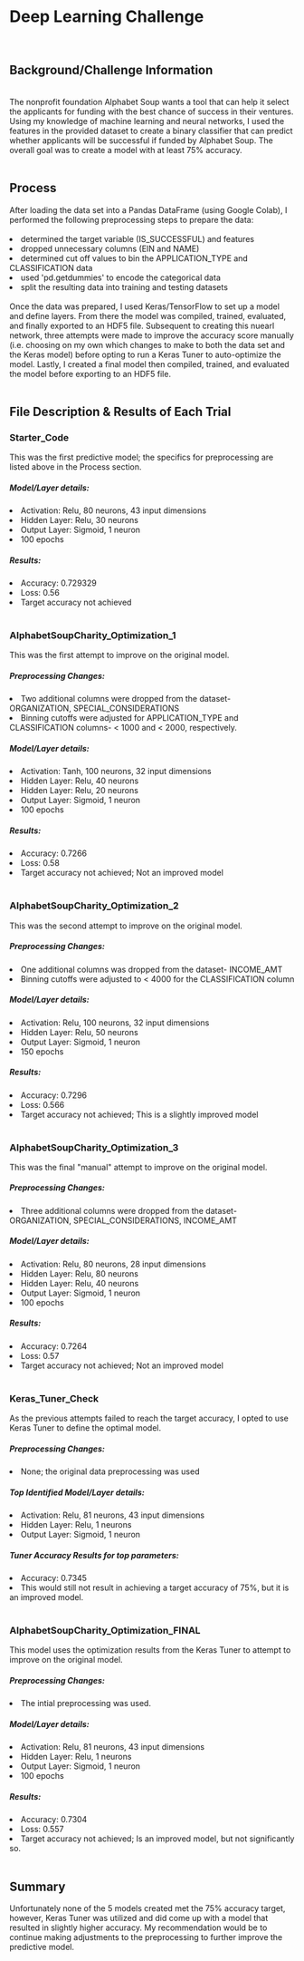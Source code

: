 # Deep Learning Challenge
<br>
<h2>Background/Challenge Information</h2><br>
The nonprofit foundation Alphabet Soup wants a tool that can help it select the applicants for funding with the best chance of success in their ventures. Using my knowledge of machine learning and neural networks, I used the features in the provided dataset to create a binary classifier that can predict whether applicants will be successful if funded by Alphabet Soup. The overall goal was to create a model with at least 75% accuracy.
<br>
<br>
<h2>Process</h2>
After loading the data set into a Pandas DataFrame (using Google Colab), I performed the following preprocessing steps to prepare the data:
<br>
<br>
<li>determined the target variable (IS_SUCCESSFUL) and features</li>
<li>dropped unnecessary columns (EIN and NAME)</li>
<li>determined cut off values to bin the APPLICATION_TYPE and CLASSIFICATION data</li>
<li>used 'pd.getdummies' to encode the categorical data</li>
<li>split the resulting data into training and testing datasets</li>
<br>
Once the data was prepared, I used Keras/TensorFlow to set up a model and define layers. From there the model was compiled, trained, evaluated, and finally exported to an HDF5 file. Subsequent to creating this nuearl network, three attempts were made to improve the accuracy score manually (i.e. choosing on my own which changes to make to both the data set and the Keras model) before opting to run a Keras Tuner to auto-optimize the model. Lastly, I created a final model then compiled, trained, and evaluated the model before exporting to an HDF5 file.
<br>
<br>
<h2>File Description & Results of Each Trial</h2>
<h3><b>Starter_Code</b></h3>
This was the first predictive model; the specifics for preprocessing are listed above in the Process section.<br>
<h5>Model/Layer details:</h5>
<li>Activation: Relu, 80 neurons, 43 input dimensions</li>
<li>Hidden Layer: Relu, 30 neurons</li>
<li>Output Layer: Sigmoid, 1 neuron</li>
<li>100 epochs</li>
<h5>Results:</h5>
<li>Accuracy: 0.729329</li>
<li>Loss: 0.56</li>
<li>Target accuracy not achieved</li>
<br>
<h3><b>AlphabetSoupCharity_Optimization_1</b></h3>
This was the first attempt to improve on the original model.<br>
<h5>Preprocessing Changes:</h5>
<li>Two additional columns were dropped from the dataset- ORGANIZATION, SPECIAL_CONSIDERATIONS</li>
<li>Binning cutoffs were adjusted for APPLICATION_TYPE and CLASSIFICATION columns- < 1000 and < 2000, respectively.</li>
<h5>Model/Layer details:</h5>
<li>Activation: Tanh, 100 neurons, 32 input dimensions</li>
<li>Hidden Layer: Relu, 40 neurons</li>
<li>Hidden Layer: Relu, 20 neurons</li>
<li>Output Layer: Sigmoid, 1 neuron</li>
<li>100 epochs</li>
<h5>Results:</h5>
<li>Accuracy: 0.7266</li>
<li>Loss: 0.58</li>
<li>Target accuracy not achieved; Not an improved model</li>
<br>
<h3><b>AlphabetSoupCharity_Optimization_2</b></h3>
This was the second attempt to improve on the original model.<br>
<h5>Preprocessing Changes:</h5>
<li>One additional columns was dropped from the dataset- INCOME_AMT</li>
<li>Binning cutoffs were adjusted to < 4000 for the CLASSIFICATION column</li>
<h5>Model/Layer details:</h5>
<li>Activation: Relu, 100 neurons, 32 input dimensions</li>
<li>Hidden Layer: Relu, 50 neurons</li>
<li>Output Layer: Sigmoid, 1 neuron</li>
<li>150 epochs</li>
<h5>Results:</h5>
<li>Accuracy: 0.7296</li>
<li>Loss: 0.566</li>
<li>Target accuracy not achieved; This is a slightly improved model</li>
<br>
<h3><b>AlphabetSoupCharity_Optimization_3</b></h3>
This was the final "manual" attempt to improve on the original model.<br>
<h5>Preprocessing Changes:</h5>
<li>Three additional columns were dropped from the dataset- ORGANIZATION, SPECIAL_CONSIDERATIONS, INCOME_AMT</li>
<h5>Model/Layer details:</h5>
<li>Activation: Relu, 80 neurons, 28 input dimensions</li>
<li>Hidden Layer: Relu, 80 neurons</li>
<li>Hidden Layer: Relu, 40 neurons</li>
<li>Output Layer: Sigmoid, 1 neuron</li>
<li>100 epochs</li>
<h5>Results:</h5>
<li>Accuracy: 0.7264</li>
<li>Loss: 0.57</li>
<li>Target accuracy not achieved; Not an improved model</li>
<br>
<h3><b>Keras_Tuner_Check</b></h3>
As the previous attempts failed to reach the target accuracy, I opted to use Keras Tuner to define the optimal model.<br>
<h5>Preprocessing Changes:</h5>
<li>None; the original data preprocessing was used</li>
<h5>Top Identified Model/Layer details:</h5>
<li>Activation: Relu, 81 neurons, 43 input dimensions</li>
<li>Hidden Layer: Relu, 1 neurons</li>
<li>Output Layer: Sigmoid, 1 neuron</li>
<h5>Tuner Accuracy Results for top parameters:</h5>
<li>Accuracy: 0.7345</li>
<li>This would still not result in achieving a target accuracy of 75%, but it is an improved model.</li>
<br>
<h3><b>AlphabetSoupCharity_Optimization_FINAL</b></h3>
This model uses the optimization results from the Keras Tuner to attempt to improve on the original model.
<h5>Preprocessing Changes:</h5>
<li>The intial preprocessing was used.</li>
<h5>Model/Layer details:</h5>
<li>Activation: Relu, 81 neurons, 43 input dimensions</li>
<li>Hidden Layer: Relu, 1 neurons</li>
<li>Output Layer: Sigmoid, 1 neuron</li>
<li>100 epochs</li>
<h5>Results:</h5>
<li>Accuracy: 0.7304</li>
<li>Loss: 0.557</li>
<li>Target accuracy not achieved; Is an improved model, but not significantly so.</li>
<br>
<h2>Summary</h2>
Unfortunately none of the 5 models created met the 75% accuracy target, however, Keras Tuner was utilized and did come up with a model that resulted in slightly higher accuracy. My recommendation would be to continue making adjustments to the preprocessing to further improve the predictive model.

